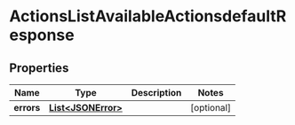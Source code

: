 

# ActionsListAvailableActionsdefaultResponse


## Properties

| Name | Type | Description | Notes |
|------------ | ------------- | ------------- | -------------|
|**errors** | [**List&lt;JSONError&gt;**](JSONError.md) |  |  [optional] |



